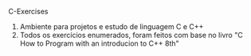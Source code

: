 C-Exercises
1) Ambiente para projetos e estudo de linguagem C e C++
2) Todos os exercícios enumerados, foram feitos com base no livro "C How to Program with an introducion to C++ 8th"


